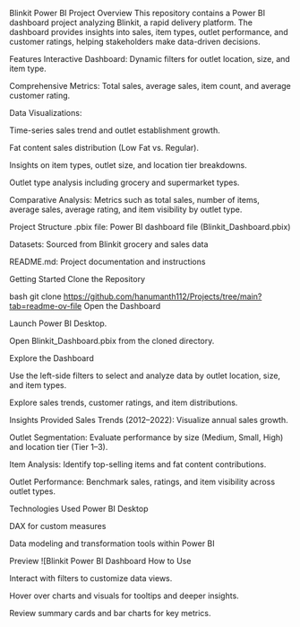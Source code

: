 Blinkit Power BI Project
Overview
This repository contains a Power BI dashboard project analyzing Blinkit, a rapid delivery platform. The dashboard provides insights into sales, item types, outlet performance, and customer ratings, helping stakeholders make data-driven decisions.

Features
Interactive Dashboard: Dynamic filters for outlet location, size, and item type.

Comprehensive Metrics: Total sales, average sales, item count, and average customer rating.

Data Visualizations:

Time-series sales trend and outlet establishment growth.

Fat content sales distribution (Low Fat vs. Regular).

Insights on item types, outlet size, and location tier breakdowns.

Outlet type analysis including grocery and supermarket types.

Comparative Analysis: Metrics such as total sales, number of items, average sales, average rating, and item visibility by outlet type.

Project Structure
.pbix file: Power BI dashboard file (Blinkit_Dashboard.pbix)

Datasets: Sourced from Blinkit grocery and sales data

README.md: Project documentation and instructions

Getting Started
Clone the Repository

bash
git clone https://github.com/hanumanth112/Projects/tree/main?tab=readme-ov-file
Open the Dashboard

Launch Power BI Desktop.

Open Blinkit_Dashboard.pbix from the cloned directory.

Explore the Dashboard

Use the left-side filters to select and analyze data by outlet location, size, and item types.

Explore sales trends, customer ratings, and item distributions.

Insights Provided
Sales Trends (2012–2022): Visualize annual sales growth.

Outlet Segmentation: Evaluate performance by size (Medium, Small, High) and location tier (Tier 1–3).

Item Analysis: Identify top-selling items and fat content contributions.

Outlet Performance: Benchmark sales, ratings, and item visibility across outlet types.

Technologies Used
Power BI Desktop

DAX for custom measures

Data modeling and transformation tools within Power BI

Preview
![Blinkit Power BI Dashboard How to Use

Interact with filters to customize data views.

Hover over charts and visuals for tooltips and deeper insights.

Review summary cards and bar charts for key metrics.
